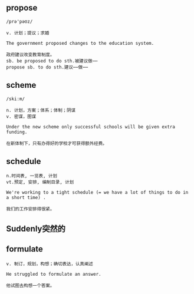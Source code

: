 ## propose
```
/prə'pəʊz/

v. 计划；提议；求婚

The government proposed changes to the education system.

政府建议改变教育制度。
sb. be proposed to do sth.被建议做⋯⋯
propose sb. to do sth.建议⋯⋯做⋯⋯
```

## scheme
```
/skiːm/

n. 计划，方案；体系；体制；阴谋
v. 密谋，图谋

Under the new scheme only successful schools will be given extra funding.

在新体制下，只有办得好的学校才可获得额外经费。
```

## schedule
```
n.时间表, 一览表, 计划 
vt.预定, 安排, 编制目录, 计划

We're working to a tight schedule (= we have a lot of things to do in a short time) .

我们的工作安排得很紧。
```
## Suddenly突然的

## formulate
```
v. 制订，规划，构想；确切表达，认真阐述

He struggled to formulate an answer.

他试图去构想一个答案。
```